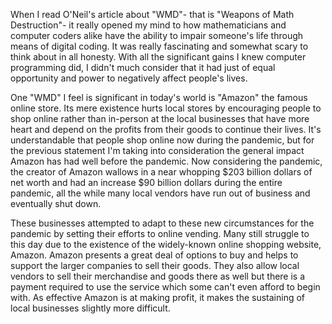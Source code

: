 When I read O'Neil's article about "WMD"- that is "Weapons of Math Destruction"- it really opened my mind to how mathematicians and computer coders alike have the ability to impair someone's life through means of digital coding. It was really fascinating and somewhat scary to think about in all honesty. With all the significant gains I knew computer programming did, I didn't much consider that it had just of equal opportunity and power to negatively affect people's lives.

One "WMD" I feel is significant in today's world is "Amazon" the famous online store. Its mere existence hurts local stores by encouraging people to shop online rather than in-person at the local businesses that have more heart and depend on the profits from their goods to continue their lives. It's understandable that people shop online now during the pandemic, but for the previous statement I'm taking into consideration the general impact Amazon has had well before the pandemic. Now considering the pandemic, the creator of Amazon wallows in a near whopping $203 billion dollars of net worth and had an increase $90 billion dollars during the entire pandemic, all the while many local vendors have run out of business and eventually shut down. 

 These businesses attempted to adapt to these new circumstances for the pandemic by setting their efforts to online vending. Many still struggle to this day due to the existence of the widely-known online shopping website, Amazon. Amazon presents a great deal of options to buy and helps to support the larger companies to sell their goods. They also allow local vendors to sell their merchandise and goods there as well but there is a payment required to use the service which some can't even afford to begin with. As effective Amazon is at making profit, it makes the sustaining of local businesses slightly more difficult.

